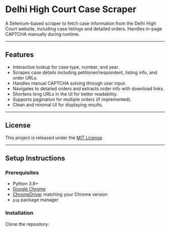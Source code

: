 # Delhi High Court Case Scraper

A Selenium-based scraper to fetch case information from the Delhi High Court website, including case listings and detailed orders. Handles in-page CAPTCHA manually during runtime.

---

## Features

- Interactive lookup for case type, number, and year.
- Scrapes case details including petitioner/respondent, listing info, and order URLs.
- Handles manual CAPTCHA solving through user input.
- Navigates to detailed orders and extracts order info with download links.
- Shortens long URLs in the UI for better readability.
- Supports pagination for multiple orders (if implemented).
- Clean and minimal UI for displaying results.

---

## License

This project is released under the [MIT License](LICENSE).

---

## Setup Instructions

### Prerequisites

- Python 3.8+
- [Google Chrome](https://www.google.com/chrome/)
- [ChromeDriver](https://sites.google.com/chromium.org/driver/) matching your Chrome version
- `pip` package manager

### Installation

Clone the repository:

